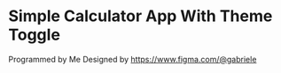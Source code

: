 # Simple Calculator App With Theme Toggle
Programmed by Me
Designed by https://www.figma.com/@gabriele
